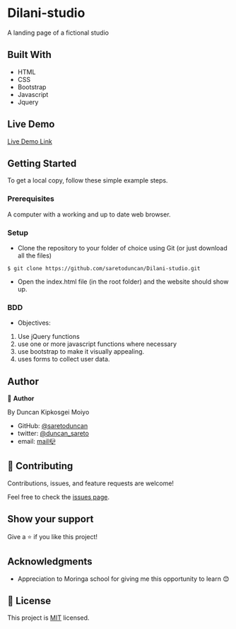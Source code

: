 # Dilani-studio

A landing page of a fictional studio

## Built With

- HTML
- CSS
- Bootstrap
- Javascript
- Jquery

## Live Demo

[Live Demo Link](https://saretoduncan.github.io/dilani-studio/)


## Getting Started

To get a local copy, follow these simple example steps.

### Prerequisites

A computer with a working and up to date web browser.

### Setup

- Clone the repository to your folder of choice using Git (or just download all the files)
```
$ git clone https://github.com/saretoduncan/Dilani-studio.git

```
- Open the index.html file (in the root folder) and the website should show up.

### BDD
- Objectives:
1. Use jQuery functions
2. use one or more javascript functions where necessary
3. use bootstrap to make it visually appealing.
4. uses forms to collect user data.

## Author

👤 **Author**

  By Duncan Kipkosgei Moiyo

- GitHub: [@saretoduncan](https://github.com/saretoduncan)
- twitter: [@duncan_sareto](https://twitter.com/duncan_sareto)
- email: <a href="mailto:duncan.moiyo@student.moringaschool.com"> mail📪</a>





## 🤝 Contributing

Contributions, issues, and feature requests are welcome!

Feel free to check the [issues page](./static/ISSUE_TEMPLATE/feature_request.md).

## Show your support

Give a ⭐️ if you like this project!

## Acknowledgments

- Appreciation to  Moringa school for giving me this opportunity to learn 😊

## 📝 License

This project is [MIT](LICENSE) licensed.